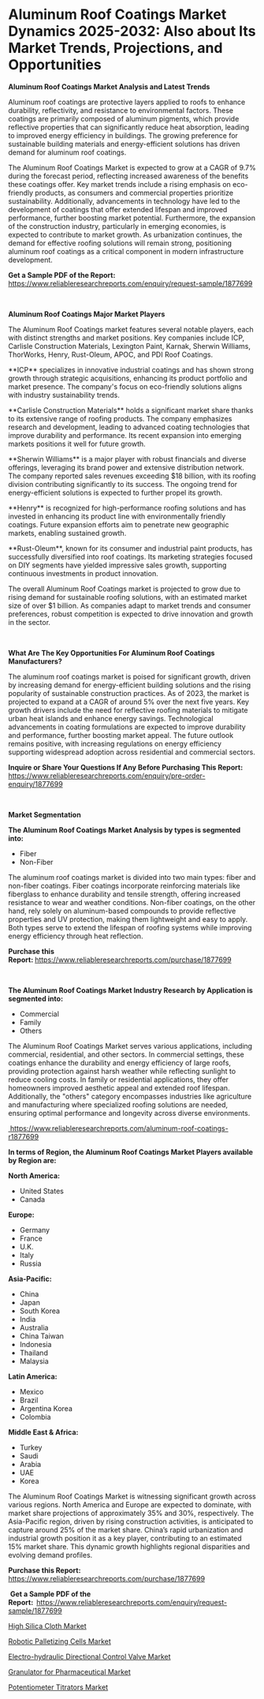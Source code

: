 <p><h1>Aluminum Roof Coatings Market Dynamics 2025-2032: Also about Its Market Trends, Projections, and Opportunities</h1></p><p><strong>Aluminum Roof Coatings Market Analysis and Latest Trends</strong></p>
<p><p>Aluminum roof coatings are protective layers applied to roofs to enhance durability, reflectivity, and resistance to environmental factors. These coatings are primarily composed of aluminum pigments, which provide reflective properties that can significantly reduce heat absorption, leading to improved energy efficiency in buildings. The growing preference for sustainable building materials and energy-efficient solutions has driven demand for aluminum roof coatings.</p><p>The Aluminum Roof Coatings Market is expected to grow at a CAGR of 9.7% during the forecast period, reflecting increased awareness of the benefits these coatings offer. Key market trends include a rising emphasis on eco-friendly products, as consumers and commercial properties prioritize sustainability. Additionally, advancements in technology have led to the development of coatings that offer extended lifespan and improved performance, further boosting market potential. Furthermore, the expansion of the construction industry, particularly in emerging economies, is expected to contribute to market growth. As urbanization continues, the demand for effective roofing solutions will remain strong, positioning aluminum roof coatings as a critical component in modern infrastructure development.</p></p>
<p><strong>Get a Sample PDF of the Report:&nbsp;</strong> <a href="https://www.reliableresearchreports.com/enquiry/request-sample/1877699?utm_campaign=2662&utm_medium=2&utm_source=Github&utm_content=ia&utm_term=02042025&utm_id=aluminum-roof-coatings">https://www.reliableresearchreports.com/enquiry/request-sample/1877699</a></p>
<p>&nbsp;</p>
<p><strong>Aluminum Roof Coatings Major Market Players</strong></p>
<p><p>The Aluminum Roof Coatings market features several notable players, each with distinct strengths and market positions. Key companies include ICP, Carlisle Construction Materials, Lexington Paint, Karnak, Sherwin Williams, ThorWorks, Henry, Rust-Oleum, APOC, and PDI Roof Coatings.</p><p>**ICP** specializes in innovative industrial coatings and has shown strong growth through strategic acquisitions, enhancing its product portfolio and market presence. The company's focus on eco-friendly solutions aligns with industry sustainability trends.</p><p>**Carlisle Construction Materials** holds a significant market share thanks to its extensive range of roofing products. The company emphasizes research and development, leading to advanced coating technologies that improve durability and performance. Its recent expansion into emerging markets positions it well for future growth.</p><p>**Sherwin Williams** is a major player with robust financials and diverse offerings, leveraging its brand power and extensive distribution network. The company reported sales revenues exceeding $18 billion, with its roofing division contributing significantly to its success. The ongoing trend for energy-efficient solutions is expected to further propel its growth.</p><p>**Henry** is recognized for high-performance roofing solutions and has invested in enhancing its product line with environmentally friendly coatings. Future expansion efforts aim to penetrate new geographic markets, enabling sustained growth.</p><p>**Rust-Oleum**, known for its consumer and industrial paint products, has successfully diversified into roof coatings. Its marketing strategies focused on DIY segments have yielded impressive sales growth, supporting continuous investments in product innovation.</p><p>The overall Aluminum Roof Coatings market is projected to grow due to rising demand for sustainable roofing solutions, with an estimated market size of over $1 billion. As companies adapt to market trends and consumer preferences, robust competition is expected to drive innovation and growth in the sector.</p></p>
<p>&nbsp;</p>
<p><strong>What Are The Key Opportunities For Aluminum Roof Coatings Manufacturers?</strong></p>
<p><p>The aluminum roof coatings market is poised for significant growth, driven by increasing demand for energy-efficient building solutions and the rising popularity of sustainable construction practices. As of 2023, the market is projected to expand at a CAGR of around 5% over the next five years. Key growth drivers include the need for reflective roofing materials to mitigate urban heat islands and enhance energy savings. Technological advancements in coating formulations are expected to improve durability and performance, further boosting market appeal. The future outlook remains positive, with increasing regulations on energy efficiency supporting widespread adoption across residential and commercial sectors.</p></p>
<p><strong>Inquire or Share Your Questions If Any Before Purchasing This Report:</strong> <a href="https://www.reliableresearchreports.com/enquiry/pre-order-enquiry/1877699?utm_campaign=2662&utm_medium=2&utm_source=Github&utm_content=ia&utm_term=02042025&utm_id=aluminum-roof-coatings">https://www.reliableresearchreports.com/enquiry/pre-order-enquiry/1877699</a></p>
<p>&nbsp;</p>
<p><strong>Market Segmentation</strong></p>
<p><strong>The Aluminum Roof Coatings Market Analysis by types is segmented into:</strong></p>
<p><ul><li>Fiber</li><li>Non-Fiber</li></ul></p>
<p><p>The aluminum roof coatings market is divided into two main types: fiber and non-fiber coatings. Fiber coatings incorporate reinforcing materials like fiberglass to enhance durability and tensile strength, offering increased resistance to wear and weather conditions. Non-fiber coatings, on the other hand, rely solely on aluminum-based compounds to provide reflective properties and UV protection, making them lightweight and easy to apply. Both types serve to extend the lifespan of roofing systems while improving energy efficiency through heat reflection.</p></p>
<p><strong>Purchase this Report:&nbsp;</strong><a href="https://www.reliableresearchreports.com/purchase/1877699?utm_campaign=2662&utm_medium=2&utm_source=Github&utm_content=ia&utm_term=02042025&utm_id=aluminum-roof-coatings">https://www.reliableresearchreports.com/purchase/1877699</a></p>
<p>&nbsp;</p>
<p><strong>The Aluminum Roof Coatings Market Industry Research by Application is segmented into:</strong></p>
<p><ul><li>Commercial</li><li>Family</li><li>Others</li></ul></p>
<p><p>The Aluminum Roof Coatings Market serves various applications, including commercial, residential, and other sectors. In commercial settings, these coatings enhance the durability and energy efficiency of large roofs, providing protection against harsh weather while reflecting sunlight to reduce cooling costs. In family or residential applications, they offer homeowners improved aesthetic appeal and extended roof lifespan. Additionally, the "others" category encompasses industries like agriculture and manufacturing where specialized roofing solutions are needed, ensuring optimal performance and longevity across diverse environments.</p></p>
<p><a href="https://www.reliableresearchreports.com/aluminum-roof-coatings-r1877699?utm_campaign=2662&utm_medium=2&utm_source=Github&utm_content=ia&utm_term=02042025&utm_id=aluminum-roof-coatings">&nbsp;https://www.reliableresearchreports.com/aluminum-roof-coatings-r1877699</a></p>
<p><strong>In terms of Region, the Aluminum Roof Coatings Market Players available by Region are:</strong></p>
<p>
    <p> <strong> North America: </strong>
        <ul>
            <li>United States</li>
            <li>Canada</li>
        </ul>
        </p> 
    <p> <strong> Europe: </strong>
        <ul>
            <li>Germany</li>
            <li>France</li>
            <li>U.K.</li>
            <li>Italy</li>
            <li>Russia</li>
        </ul>
        </p> 
    <p> <strong> Asia-Pacific: </strong>
        <ul>
            <li>China</li>
            <li>Japan</li>
            <li>South Korea</li>
            <li>India</li>
            <li>Australia</li>
            <li>China Taiwan</li>
            <li>Indonesia</li>
            <li>Thailand</li>
            <li>Malaysia</li>
        </ul>
        </p> 
    <p> <strong> Latin America: </strong>
        <ul>
            <li>Mexico</li>
            <li>Brazil</li>
            <li>Argentina Korea</li>
            <li>Colombia</li>
        </ul>
        </p> 
    <p> <strong> Middle East & Africa: </strong>
        <ul>
            <li>Turkey</li>
            <li>Saudi</li>
            <li>Arabia</li>
            <li>UAE</li>
            <li>Korea</li>
        </ul>
    </p>
    </p>
<p><p>The Aluminum Roof Coatings Market is witnessing significant growth across various regions. North America and Europe are expected to dominate, with market share projections of approximately 35% and 30%, respectively. The Asia-Pacific region, driven by rising construction activities, is anticipated to capture around 25% of the market share. China’s rapid urbanization and industrial growth position it as a key player, contributing to an estimated 15% market share. This dynamic growth highlights regional disparities and evolving demand profiles.</p></p>
<p><strong>Purchase this Report: </strong><a href="https://www.reliableresearchreports.com/purchase/1877699?utm_campaign=2662&utm_medium=2&utm_source=Github&utm_content=ia&utm_term=02042025&utm_id=aluminum-roof-coatings">https://www.reliableresearchreports.com/purchase/1877699</a></p>
<p>&nbsp;<strong>Get a Sample PDF of the Report:&nbsp;&nbsp;</strong><a href="https://www.reliableresearchreports.com/enquiry/request-sample/1877699?utm_campaign=2662&utm_medium=2&utm_source=Github&utm_content=ia&utm_term=02042025&utm_id=aluminum-roof-coatings">https://www.reliableresearchreports.com/enquiry/request-sample/1877699</a></p>
<p><strong></strong></p>
<p><p><a href="https://github.com/rushanday/Market-Research-Report-List-1/blob/main/high-silica-cloth-market.md?utm_campaign=2662&utm_medium=2&utm_source=Github&utm_content=ia&utm_term=02042025&utm_id=aluminum-roof-coatings">High Silica Cloth Market</a></p><p><a href="https://www.linkedin.com/pulse/global-overview-robotic-palletizing-cells-market-revenue-txxhf?utm_campaign=2662&utm_medium=2&utm_source=Github&utm_content=ia&utm_term=02042025&utm_id=aluminum-roof-coatings">Robotic Palletizing Cells Market</a></p><p><a href="https://www.linkedin.com/pulse/whats-driving-electro-hydraulic-directional-control-valve-2raef?utm_campaign=2662&utm_medium=2&utm_source=Github&utm_content=ia&utm_term=02042025&utm_id=aluminum-roof-coatings">Electro-hydraulic Directional Control Valve Market</a></p><p><a href="https://www.linkedin.com/pulse/granulator-pharmaceutical-market-analysis-major-challenges-zywaf?utm_campaign=2662&utm_medium=2&utm_source=Github&utm_content=ia&utm_term=02042025&utm_id=aluminum-roof-coatings">Granulator for Pharmaceutical Market</a></p><p><a href="https://www.linkedin.com/pulse/forecasted-growth-potentiometer-titrators-market-analyzing-gnhcf?utm_campaign=2662&utm_medium=2&utm_source=Github&utm_content=ia&utm_term=02042025&utm_id=aluminum-roof-coatings">Potentiometer Titrators Market</a></p></p>